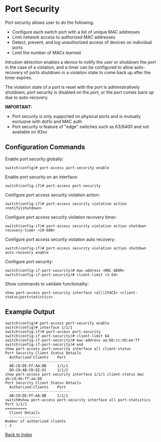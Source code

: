 # Port Security

Port security allows user to do the following:

* Configure each switch port with a list of unique MAC addresses
* Limit network access to authorized MAC addresses
* Detect, prevent, and log unauthorized access of devices on individual ports
* Limit the number of MACs learned

Intrusion detection enables a device to notify the user or shutdown the port in the case of a violation, and a timer can be configured to allow auto-recovery of ports shutdown in a violation state to come back up after the timer expires.

The violation state of a port is reset with the port is administratively shutdown, port security is disabled on the port, or the port comes back up due to auto-recovery.

**IMPORTANT:**

  * Port security is only supported on physical ports and is mutually exclusive with dot1x and MAC auth
  * Port security is feature of "edge" switches such as 63/6400 and not available on 83xx

## Configuration Commands

Enable port security globally:

```text
switch(config)# port-access port-security enable
```

Enable port security on an interface:

```text
switch(config-if)# port-access port-security
```

Configure port access security violation action:

```text
switch(config-if)# port-access security violation action <notify|shutdown>
```

Configure port access security violation recovery timer:

```text
switch(config-if)# port-access security violation action shutdown recovery-timer <10-600>
```

Configure port access security violation auto recovery:

```text
switch(config-if)# port-access security violation action shutdown auto-recovery enable
```

Configure port security:

```text
switch(config-if-port-security)# mac-address <MAC-ADDR>
switch(config-if-port-security)# client-limit <1-64>
```

Show commands to validate functionality:

```text
show port-access port-security interface <all|IFACE> <client-status|portstatistics>
```

## Example Output

```
switch(config)# port-access port-security enable
switch(config)# interface 1/1/1
switch(config-if)# port-access port-security
switch(config-if-port-security)# client-limit 64
switch(config-if-port-security)# mac-address aa:bb:cc:dd:ee:ff
switch(config-if-port-security)# end
show port-access port-security interface all client-status
Port Security Client Status Details
  Authorized-Clients    Port
  ----------------------------
  AB:CD:DE:FF:AA:BB     1/1/1
  DD:CD:AB:CD:EE:O1     1/1/2
show port-access port-security interface 1/1/1 client-status mac ab:cd:de:ff:aa:bb
Port Security Client Status Details
  Authorized-Clients    Port
  ----------------------------
  AB:CD:DE:FF:AA:BB     1/1/1
switch#show port-access port-security interface all port-statistics
Port 1/1/1
==========
  Client Details
  --------------
Number of authorized clients
: 2
```

[Back to Index](../README.md)
